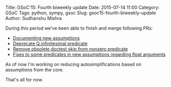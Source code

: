 Title: GSoC'15: Fourth biweekly update
Date: 2015-07-14 11:00
Category: GSoC
Tags: python, sympy, gsoc
Slug: gsoc15-fourth-biweekly-update
Author: Sudhanshu Mishra


During this period we've been able to finish and merge following PRs:

* [Documenting new assumptions](https://github.com/sympy/sympy/pull/9475)
* [Deprecate Q.infinitesimal predicate](https://github.com/sympy/sympy/pull/9676)
* [Remove obsolete doctest skip from nonzero predicate](https://github.com/sympy/sympy/pull/9674)
* [Fixes to some predicates in new assumptions regarding float arguments](https://github.com/sympy/sympy/pull/9670)

As of now I'm working on reducing autosimplifications based on assumptions from the core.

That's all for now.
